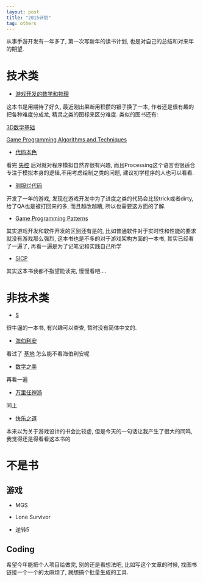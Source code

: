 ```yaml
---
layout: post
title: "2015计划"
tag: others
---
```


从事手游开发有一年多了, 第一次写新年的读书计划, 也是对自己的总结和对来年的期望.

# 技术类 #

* [游戏开发的数学和物理]

这本书是用期待了好久, 最近刚出果断用积攒的银子换了一本, 作者还是很有趣的把各种难度分成龙, 精灵之类的图标来区分难度. 类似的图书还有:

[3D数学基础]

[Game Programming Algorithms and Techniques]

* [代码本色]

看完 [失控] 后对就对程序模拟自然界很有兴趣, 而且Processing这个语言也很适合专注于模拟本身的逻辑,不用考虑绘制之类的问题, 建议初学程序的人也可以看看.

* [驯服烂代码]

开发了一年的游戏, 发现在游戏开发中为了进度之类的代码会比较trick或者dirty, 给了QA也是被打回来的多, 而且越改越糟, 所以也需要这方面的了解.

* [Game Programming Patterns]

其实游戏开发和软件开发的区别还有是的, 比如普通软件对于实时性和性能的要求就没有游戏那么强烈, 这本书也是不多的对于游戏架构方面的一本书, 其实已经看了一遍了, 再看一遍是为了记笔记和实践自己所学

* [SICP]

其实这本书我都不指望能读完, 慢慢看吧....

# 非技术类 #

* [S]

很牛逼的一本书, 有兴趣可以查查, 暂时没有简体中文的.

* [海伯利安]

看过了 [基地] 怎么能不看海伯利安呢

* [数学之美]

再看一遍

* [万里任禅游]

同上

* [快乐之道]

本来以为关于游戏设计的书会比较虚, 但是今天的一句话让我产生了很大的同鸣, 我觉得还是得看看这本书的

# 不是书 #

## 游戏 ##

* MGS

* Lone Survivor

* 逆转5

## Coding ##

希望今年能把个人项目给做完, 别的还是看想法吧, 比如写这个文章的时候, 找图书链接一个一个的太麻烦了, 就想搞个批量生成的工具.


[驯服烂代码]:<http://book.douban.com/subject/26208707/>
[SICP]:<http://book.douban.com/subject/1148282/>
[海伯利安]:<http://book.douban.com/subject/2052049/>
[游戏开发的数学和物理]:<http://www.ituring.com.cn/book/1373>
[代码本色]:<http://www.ituring.com.cn/book/1292>
[数学之美]:<http://book.douban.com/subject/10750155/>
[S]:<http://book.douban.com/subject/25897476/>
[快乐之道]:<http://book.douban.com/subject/25982547/>
[人件]:<http://book.douban.com/subject/25956450/>
[Game Programming Patterns]:<http://gameprogrammingpatterns.com/>
[3D数学基础]:<http://book.douban.com/subject/1400419/>
[Game Programming Algorithms and Techniques]:<http://book.douban.com/subject/25779461/>
[失控]: <http://book.douban.com/subject/5375620/>
[万里任禅游]: <http://book.douban.com/subject/1855097/>
[基地]:<http://book.douban.com/subject/1258490/>
